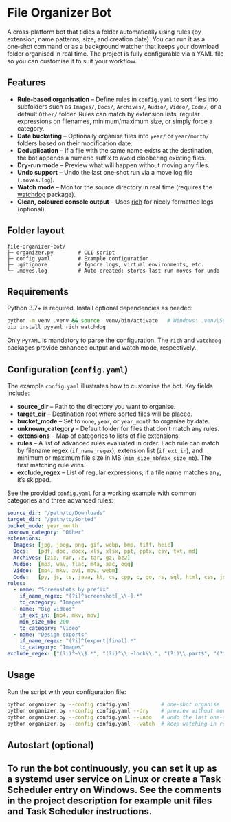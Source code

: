 # File Organizer Bot

A  cross‑platform bot that tidies a folder automatically using rules (by extension,
name patterns, size, and creation date). You can run it as a one‑shot command or as a
background watcher that keeps your download folder organised in real time. The project is
fully configurable via a YAML file so you can customise it to suit your workflow.

## Features

* **Rule‑based organisation** – Define rules in `config.yaml` to sort files into
  subfolders such as `Images/`, `Docs/`, `Archives/`, `Audio/`, `Video/`, `Code/`, or a
  default `Other/` folder. Rules can match by extension lists, regular expressions on
  filenames, minimum/maximum size, or simply force a category.
* **Date bucketing** – Optionally organise files into `year/` or `year/month/` folders
  based on their modification date.
* **Deduplication** – If a file with the same name exists at the destination, the bot
  appends a numeric suffix to avoid clobbering existing files.
* **Dry‑run mode** – Preview what will happen without moving any files.
* **Undo support** – Undo the last one‑shot run via a move log file (`.moves.log`).
* **Watch mode** – Monitor the source directory in real time (requires the
  [watchdog](https://pypi.org/project/watchdog/) package).
* **Clean, coloured console output** – Uses [rich](https://pypi.org/project/rich/) for
  nicely formatted logs (optional).

## Folder layout

```
file-organizer-bot/
├─ organizer.py        # CLI script
├─ config.yaml         # Example configuration
├─ .gitignore          # Ignore logs, virtual environments, etc.
└─ .moves.log          # Auto-created: stores last run moves for undo
```

## Requirements

Python 3.7+ is required. Install optional dependencies as needed:

```bash
python -m venv .venv && source .venv/bin/activate   # Windows: .venv\Scripts\activate
pip install pyyaml rich watchdog
```

Only `PyYAML` is mandatory to parse the configuration. The `rich` and `watchdog`
packages provide enhanced output and watch mode, respectively.

## Configuration (`config.yaml`)

The example `config.yaml` illustrates how to customise the bot. Key fields include:

* **source_dir** – Path to the directory you want to organise.
* **target_dir** – Destination root where sorted files will be placed.
* **bucket_mode** – Set to `none`, `year`, or `year_month` to organise by date.
* **unknown_category** – Default folder for files that don’t match any rules.
* **extensions** – Map of categories to lists of file extensions.
* **rules** – A list of advanced rules evaluated in order. Each rule can match by
  filename regex (`if_name_regex`), extension list (`if_ext_in`), and minimum or
  maximum file size in MB (`min_size_mb`/`max_size_mb`). The first matching rule wins.
* **exclude_regex** – List of regular expressions; if a file name matches any, it’s skipped.

See the provided `config.yaml` for a working example with common categories and three
advanced rules:

```yaml
source_dir: "/path/to/Downloads"
target_dir: "/path/to/Sorted"
bucket_mode: year_month
unknown_category: "Other"
extensions:
  Images: [jpg, jpeg, png, gif, webp, bmp, tiff, heic]
  Docs:   [pdf, doc, docx, xls, xlsx, ppt, pptx, csv, txt, md]
  Archives: [zip, rar, 7z, tar, gz, bz2]
  Audio:  [mp3, wav, flac, m4a, aac, ogg]
  Video:  [mp4, mkv, avi, mov, webm]
  Code:   [py, js, ts, java, kt, cs, cpp, c, go, rs, sql, html, css, json, yaml, yml]
rules:
  - name: "Screenshots by prefix"
    if_name_regex: "(?i)^screenshot[_\\-].*"
    to_category: "Images"
  - name: "Big videos"
    if_ext_in: [mp4, mkv, mov]
    min_size_mb: 200
    to_category: "Video"
  - name: "Design exports"
    if_name_regex: "(?i)^(export|final).*"
    to_category: "Images"
exclude_regex: ["(?i)^~\\$.*", "(?i)^\\.~lock\\.", "(?i)\\.part$", "(?i)\\.crdownload$"]
```

## Usage

Run the script with your configuration file:

```bash
python organizer.py --config config.yaml          # one-shot organise
python organizer.py --config config.yaml --dry    # preview without moving files
python organizer.py --config config.yaml --undo   # undo the last one-shot run
python organizer.py --config config.yaml --watch  # keep watching in real time
```

## Autostart (optional)

To run the bot continuously, you can set it up as a systemd user service on Linux or
create a Task Scheduler entry on Windows. See the comments in the project description
for example unit files and Task Scheduler instructions.
---
